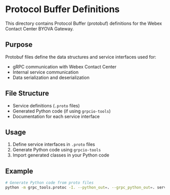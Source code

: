 # Protocol Buffer Definitions

This directory contains Protocol Buffer (protobuf) definitions for the Webex Contact Center BYOVA Gateway.

## Purpose

Protobuf files define the data structures and service interfaces used for:
- gRPC communication with Webex Contact Center
- Internal service communication
- Data serialization and deserialization

## File Structure

- Service definitions (`.proto` files)
- Generated Python code (if using `grpcio-tools`)
- Documentation for each service interface

## Usage

1. Define service interfaces in `.proto` files
2. Generate Python code using `grpcio-tools`
3. Import generated classes in your Python code

## Example

```bash
# Generate Python code from proto files
python -m grpc_tools.protoc -I. --python_out=. --grpc_python_out=. service.proto
``` 